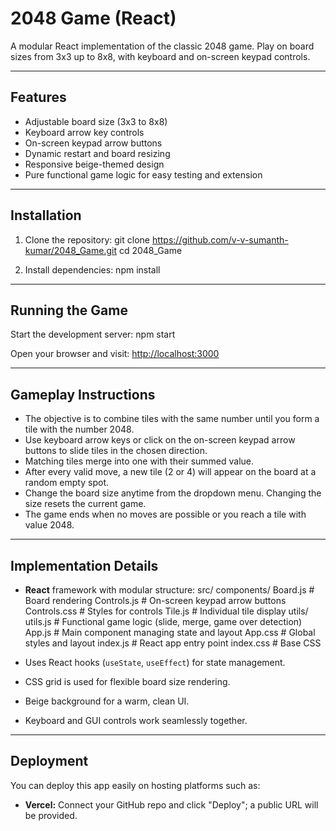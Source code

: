 # 2048 Game (React)

A modular React implementation of the classic 2048 game. Play on board sizes from 3x3 up to 8x8, with keyboard and on-screen keypad controls.

---

## Features

- Adjustable board size (3x3 to 8x8)
- Keyboard arrow key controls
- On-screen keypad arrow buttons
- Dynamic restart and board resizing
- Responsive beige-themed design
- Pure functional game logic for easy testing and extension

---

## Installation

1. Clone the repository:
git clone https://github.com/v-v-sumanth-kumar/2048_Game.git
cd 2048_Game


2. Install dependencies:
npm install


---

## Running the Game

Start the development server:
npm start

Open your browser and visit: [http://localhost:3000](http://localhost:3000)

---

## Gameplay Instructions

- The objective is to combine tiles with the same number until you form a tile with the number 2048.
- Use keyboard arrow keys or click on the on-screen keypad arrow buttons to slide tiles in the chosen direction.
- Matching tiles merge into one with their summed value.
- After every valid move, a new tile (2 or 4) will appear on the board at a random empty spot.
- Change the board size anytime from the dropdown menu. Changing the size resets the current game.
- The game ends when no moves are possible or you reach a tile with value 2048.

---

## Implementation Details

- **React** framework with modular structure:
src/
components/
Board.js # Board rendering
Controls.js # On-screen keypad arrow buttons
Controls.css # Styles for controls
Tile.js # Individual tile display
utils/
utils.js # Functional game logic (slide, merge, game over detection)
App.js # Main component managing state and layout
App.css # Global styles and layout
index.js # React app entry point
index.css # Base CSS

- Uses React hooks (`useState`, `useEffect`) for state management.
- CSS grid is used for flexible board size rendering.
- Beige background for a warm, clean UI.
- Keyboard and GUI controls work seamlessly together.

---

## Deployment

You can deploy this app easily on hosting platforms such as:

- **Vercel:** Connect your GitHub repo and click "Deploy"; a public URL will be provided.

